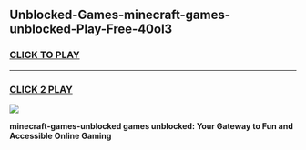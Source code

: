 
## Unblocked-Games-minecraft-games-unblocked-Play-Free-40ol3
<h3>
<a href="https://premium76.site?title=minecraft-games-unblocked&ref=20M">CLICK TO PLAY</a></h3>
<hr>

<h3>
<a href="https://premium76.site?title=minecraft-games-unblocked&ref=20M">CLICK 2 PLAY</a>
  
</h3>

<a href="https://premium76.site?title=minecraft-games-unblocked&ref=19M"><img src="https://clearcache.store/games.png"></a>


**minecraft-games-unblocked games unblocked: Your Gateway to Fun and Accessible Online Gaming**
